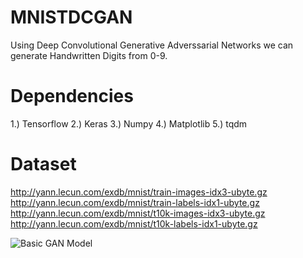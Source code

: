 # MNISTDCGAN
Using Deep Convolutional Generative Adverssarial Networks we can generate Handwritten Digits from 0-9.

# Dependencies
1.) Tensorflow
2.) Keras
3.) Numpy
4.) Matplotlib
5.) tqdm

# Dataset
http://yann.lecun.com/exdb/mnist/train-images-idx3-ubyte.gz
http://yann.lecun.com/exdb/mnist/train-labels-idx1-ubyte.gz
http://yann.lecun.com/exdb/mnist/t10k-images-idx3-ubyte.gz
http://yann.lecun.com/exdb/mnist/t10k-labels-idx1-ubyte.gz

![Basic GAN Model](https://www.google.com/url?sa=i&source=images&cd=&cad=rja&uact=8&ved=2ahUKEwiL_bXMioTgAhXCeX0KHS7oAQoQjRx6BAgBEAU&url=https%3A%2F%2Fskymind.ai%2Fwiki%2Fgenerative-adversarial-network-gan&psig=AOvVaw2nZprlc0WhQ0X5JwlhcknS&ust=1548339053722752.jpg)
